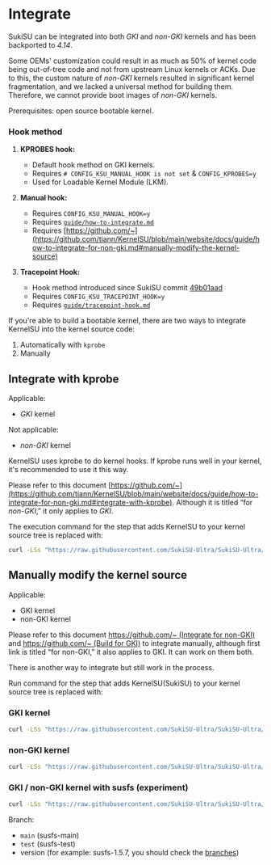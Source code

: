 # Integrate

SukiSU can be integrated into both _GKI_ and _non-GKI_ kernels and has been backported to _4.14_.

<!-- It should be 3.4, but backslashxx's syscall manual hook cannot use in SukiSU-->

Some OEMs' customization could result in as much as 50% of kernel code being out-of-tree code and not from upstream Linux kernels or ACKs. Due to this, the custom nature of _non-GKI_ kernels resulted in significant kernel fragmentation, and we lacked a universal method for building them. Therefore, we cannot provide boot images of _non-GKI_ kernels.

Prerequisites: open source bootable kernel.

### Hook method

1. **KPROBES hook:**

   - Default hook method on GKI kernels.
   - Requires `# CONFIG_KSU_MANUAL_HOOK is not set` & `CONFIG_KPROBES=y`
   - Used for Loadable Kernel Module (LKM).

2. **Manual hook:**

   <!-- - backslashxx's syscall manual hook: https://github.com/backslashxx/KernelSU/issues/5 (v1.5 version is not available at the moment, if you want to use it, please use v1.4 version, or standard KernelSU hooks)-->

   - Requires `CONFIG_KSU_MANUAL_HOOK=y`
   - Requires [`guide/how-to-integrate.md`](guide/how-to-integrate.md)
   - Requires [https://github.com/~](https://github.com/tiann/KernelSU/blob/main/website/docs/guide/how-to-integrate-for-non-gki.md#manually-modify-the-kernel-source)

3. **Tracepoint Hook:**

   - Hook method introduced since SukiSU commit [49b01aad](https://github.com/SukiSU-Ultra/SukiSU-Ultra/commit/49b01aad74bcca6dba5a8a2e053bb54b648eb124)
   - Requires `CONFIG_KSU_TRACEPOINT_HOOK=y`
   - Requires [`guide/tracepoint-hook.md`](tracepoint-hook.md)

<!-- This part refer to [rsuntk/KernelSU](https://github.com/rsuntk/KernelSU). -->

If you're able to build a bootable kernel, there are two ways to integrate KernelSU into the kernel source code:

1. Automatically with `kprobe`
2. Manually

## Integrate with kprobe

Applicable:

- _GKI_ kernel

Not applicable:

- _non-GKI_ kernel

KernelSU uses kprobe to do kernel hooks. If kprobe runs well in your kernel, it's recommended to use it this way.

Please refer to this document [https://github.com/~](https://github.com/tiann/KernelSU/blob/main/website/docs/guide/how-to-integrate-for-non-gki.md#integrate-with-kprobe). Although it is titled “for _non-GKI_,” it only applies to _GKI_.

The execution command for the step that adds KernelSU to your kernel source tree is replaced with:

```sh
curl -LSs "https://raw.githubusercontent.com/SukiSU-Ultra/SukiSU-Ultra/main/kernel/setup.sh" | bash -s main
```

## Manually modify the kernel source

Applicable:

- GKI kernel
- non-GKI kernel

Please refer to this document [https://github.com/~ (Integrate for non-GKI)](https://github.com/tiann/KernelSU/blob/main/website/docs/guide/how-to-integrate-for-non-gki.md#manually-modify-the-kernel-source) and [https://github.com/~ (Build for GKI)](https://kernelsu.org/zh_CN/guide/how-to-build.html) to integrate manually, although first link is titled “for non-GKI,” it also applies to GKI. It can work on them both.

There is another way to integrate but still work in the process.

<!-- It is backslashxx's syscall manual hook, but it cannot be used now. -->

Run command for the step that adds KernelSU(SukiSU) to your kernel source tree is replaced with:

### GKI kernel

```sh
curl -LSs "https://raw.githubusercontent.com/SukiSU-Ultra/SukiSU-Ultra/main/kernel/setup.sh" | bash -s main
```

### non-GKI kernel

```sh
curl -LSs "https://raw.githubusercontent.com/SukiSU-Ultra/SukiSU-Ultra/main/kernel/setup.sh" | bash -s nongki
```

### GKI / non-GKI kernel with susfs (experiment)

```sh
curl -LSs "https://raw.githubusercontent.com/SukiSU-Ultra/SukiSU-Ultra/main/kernel/setup.sh" | bash -s susfs-{{branch}}
```

Branch:

- `main` (susfs-main)
- `test` (susfs-test)
- version (for example: susfs-1.5.7, you should check the [branches](https://github.com/SukiSU-Ultra/SukiSU-Ultra/branches))
